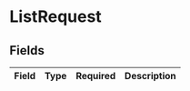 # ListRequest


## Fields

| Field       | Type        | Required    | Description |
| ----------- | ----------- | ----------- | ----------- |